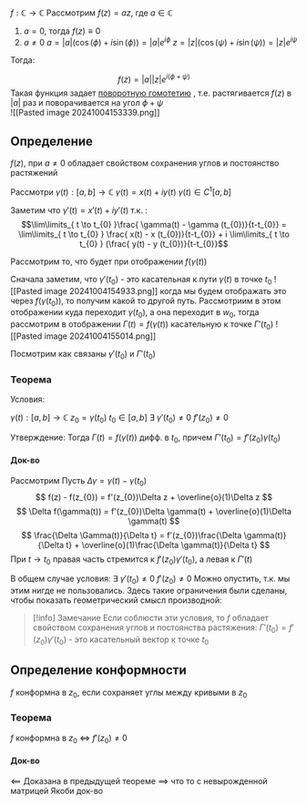 $f:\mathbb{C}\to\mathbb{C}$
Рассмотрим $f(z) = az$, где $a \in \mathbb{C}$ 
1) $a = 0$, тогда $f(z) \equiv 0$
2) $a \neq 0$
$a = |a|(\cos{(\phi)} + i\sin{(\phi)}) = |a|e^{i\phi}$
$z = |z|(\cos{(\psi)} + i\sin{(\psi)}) = |z|e^{i\psi}$

Тогда:

$$
f(z) = |a||z|e^{i(\phi + \psi)}
$$
Такая функция задает [поворотную гомотетию](https://ru.wikipedia.org/wiki/%D0%93%D0%BE%D0%BC%D0%BE%D1%82%D0%B5%D1%82%D0%B8%D1%8F) , т.е. растягивается $f(z)$ в $|a|$ раз и поворачивается на угол $\phi + \psi$  
![[Pasted image 20241004153339.png]]

## Определение
$f(z)$, при $a \neq 0$ обладает свойством сохранения углов и постоянство растяжений

Рассмотри $\gamma(t): [a,b] \to \mathbb{C}$
$\gamma(t) = x(t) + iy(t)$
$\gamma(t) \in C^1[a,b]$

Заметим что $\gamma'(t) = x'(t) + iy'(t)$ 
т.к. :
$$\lim\limits_{ t \to t_{0} }\frac{  \gamma(t) - \gamma (t_{0})}{t-t_{0}} = \lim\limits_{ t \to t_{0} } \frac{  x(t) - x (t_{0})}{t-t_{0}} + i \lim\limits_{ t \to t_{0} } (\frac{  y(t) - y (t_{0})}{t-t_{0}}$$

Рассмотрим то, что будет при  отображении $f(\gamma(t))$

Сначала заметим, что $\gamma'(t_{0})$ - это касательная к пути $\gamma(t)$ в точке $t_{0}$
![[Pasted image 20241004154933.png]]
когда мы будем отображать это через $f(\gamma(t_{0}))$, то получим какой то другой путь. Рассмотриим в этом отображении куда переходит $\gamma(t_{0})$, а она переходит в $w_{0}$, тогда рассмотрим в отображении $\Gamma(t) = f(\gamma(t))$ касательную к точке $\Gamma'(t_{0})$
![[Pasted image 20241004155014.png]]

Посмотрим как связаны $\gamma'(t_{0})$ и $\Gamma'(t_{0})$

### Теорема
Условия:

$\gamma(t): [a,b] \to \mathbb{C}$
$z_{0} = \gamma(t_{0})$
$t_{0} \in [a,b]$
$\exists$ $\gamma'(t_{0}) \neq 0$
$f'(z_{0}) \neq 0$

Утверждение:
Тогда $\Gamma(t) = f(\gamma(t))$ дифф. в $t_{0}$, причем
$\Gamma'(t_{0}) = f'(z_{0})\gamma(t_{0})$


#### Док-во
Рассмотрим 
Пусть $\Delta \gamma = \gamma(t) - \gamma(t_{0})$
$$
f(z) - f(z_{0}) = f'(z_{0})\Delta z + \overline{o}(1)\Delta z
$$$$
\Delta f(\gamma(t)) = f'(z_{0})\Delta \gamma(t) + \overline{o}(1)\Delta \gamma(t)
$$
$$
\frac{\Delta \Gamma(t)}{\Delta t} = f'(z_{0})\frac{\Delta \gamma(t)}{\Delta t} + \overline{o}(1)\frac{\Delta \gamma(t)}{\Delta t}
$$
При $t \to t_{0}$ правая часть стремится к $f'(z_{0})\gamma'(t_{0})$, а левая к $\Gamma'(t)$

В общем случае условия:
$\exists$ $\gamma'(t_{0}) \neq 0$
$f'(z_{0}) \neq 0$
Можно опустить, т.к. мы этим нигде не пользовались.
Здесь такие ограничения были сделаны, чтобы показать геометрический смысл производной:

>[!info] Замечание
>Если соблюсти эти условия, то $f$ обладает свойством сохранения углов и постоянства растяжения:
>$\Gamma'(t_{0}) = f'(z_{0})\gamma'(t_{0})$ - это касательный вектор к точке $t_{0}$




## Определение конформности
$f$ конформна в $z_{0}$, если сохраняет углы между кривыми в $z_{0}$

### Теорема
$f$ конформна в $z_{0}$ $\iff$ $f'(z_{0}) \neq 0$
#### Док-во
$\impliedby$
Доказана в предыдущей теореме
$\implies$
что то с невырожденной матрицей Якоби док-во
